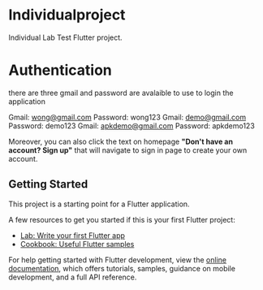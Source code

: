 # Individualproject

Individual Lab Test Flutter project.

# Authentication

there are three gmail and password are avalaible to use to login the application

Gmail: wong@gmail.com       Password: wong123
Gmail: demo@gmail.com       Password: demo123
Gmail: apkdemo@gmail.com    Password: apkdemo123

Moreover, you can also click the text on homepage **"Don't have an account? Sign up"** that will navigate to sign in page to create your own account.



## Getting Started

This project is a starting point for a Flutter application.

A few resources to get you started if this is your first Flutter project:

- [Lab: Write your first Flutter app](https://docs.flutter.dev/get-started/codelab)
- [Cookbook: Useful Flutter samples](https://docs.flutter.dev/cookbook)

For help getting started with Flutter development, view the
[online documentation](https://docs.flutter.dev/), which offers tutorials,
samples, guidance on mobile development, and a full API reference.

